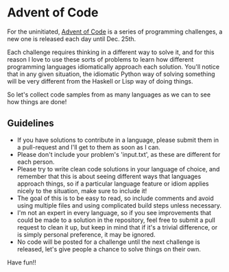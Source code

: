 # Advent of Code
For the uninitiated, [Advent of Code](http://adventofcode.com/) is a series of
programming challenges, a new one is released each day until Dec. 25th.

Each challenge requires thinking in a different way to solve it, and for this
reason I love to use these sorts of problems to learn how different programming
languages idiomatically approach each solution. You'll notice that in any given
situation, the idiomatic Python way of solving something will be very different
from the Haskell or Lisp way of doing things.

So let's collect code samples from as many languages as we can to see how things
are done!

## Guidelines
* If you have solutions to contribute in a language, please submit them in a
    pull-request and I'll get to them as soon as I can.
* Please don't include your problem's 'input.txt', as these are different for
    each person.
* Please try to write clean code solutions in your language of choice, and
    remember that this is about seeing different ways that languages approach
    things, so if a particular language feature or idiom applies nicely to the
    situation, make sure to include it!
* The goal of this is to be easy to read, so include comments and avoid using
    multiple files and using complicated build steps unless necessary.
* I'm not an expert in every language, so if you see improvements that could be
    made to a solution in the repository, feel free to submit a pull request to
    clean it up, but keep in mind that if it's a trivial difference, or is
    simply personal preference, it may be ignored.
* No code will be posted for a challenge until the next challenge is released,
    let's give people a chance to solve things on their own.

Have fun!!
